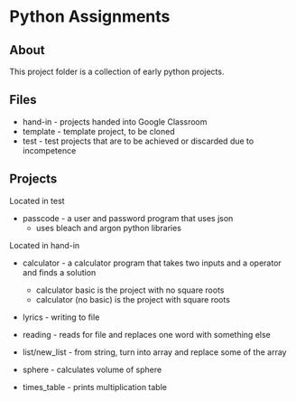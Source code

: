 
# Python Assignments

About 
-------
This project folder is a collection of early python projects. 

## Files

* hand-in - projects handed into Google Classroom
* template - template project, to be cloned  
* test - test projects that are to be achieved or discarded due to incompetence

## Projects

Located in test
 * passcode - a user and password program that uses json
     * uses bleach and argon python libraries 

Located in hand-in
 * calculator - a calculator program that takes two inputs and a operator and finds a solution
     * calculator basic is the project with no square roots
     * calculator (no basic) is the project with square roots

 * lyrics - writing to file

 * reading - reads for file and replaces one word with something else

 * list/new_list - from string, turn into array and replace some of the array

 * sphere - calculates volume of sphere

 * times_table - prints multiplication table
